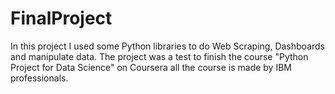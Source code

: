 # FinalProject

In this project I used some Python libraries to do Web Scraping, Dashboards and manipulate data. The project was a test to finish the course "Python Project for Data Science" on Coursera all the course is made by IBM professionals.
